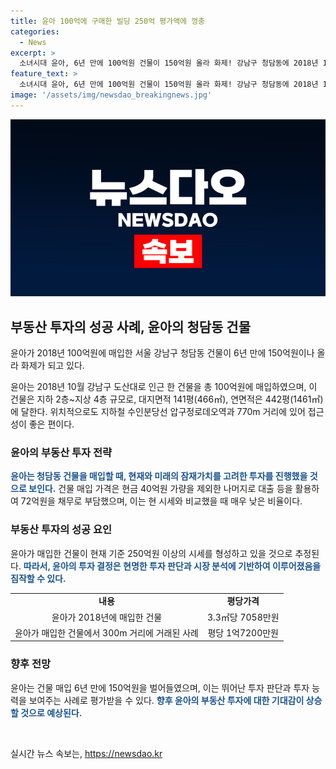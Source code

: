 ```yaml
---
title: 윤아 100억에 구매한 빌딩 250억 평가액에 껑충
categories:
  - News
excerpt: >
  소녀시대 윤아, 6년 만에 100억원 건물이 150억원 올라 화제! 강남구 청담동에 2018년 100억원에 매입한 건물, 현재 250억원 시세가 예상되며, 이로 인해 6년 만에 150억원의 이익을 올렸다. 지하 2층~지상 4층, 대지면적 141평에 위치해 압구정로데오역과 가까워 접근성 좋음. 윤아의 부동산 투자에 주목할 이유!
feature_text: >
  소녀시대 윤아, 6년 만에 100억원 건물이 150억원 올라 화제! 강남구 청담동에 2018년 100억원에 매입한 건물, 현재 250억원 시세가 예상되며, 이로 인해 6년 만에 150억원의 이익을 올렸다. 지하 2층~지상 4층, 대지면적 141평에 위치해 압구정로데오역과 가까워 접근성 좋음. 윤아의 부동산 투자에 주목할 이유!
image: '/assets/img/newsdao_breakingnews.jpg'
---
```


<p><img src="/assets/img/newsdao_breakingnews.jpg" alt="flaretime 속보" /></p>

<h2 data-ke-size="size26">부동산 투자의 성공 사례, 윤아의 청담동 건물</h2>

<p>윤아가 2018년 100억원에 매입한 서울 강남구 청담동 건물이 6년 만에 150억원이나 올라 화제가 되고 있다.</p>

<p data-ke-size="size16">윤아는 2018년 10월 강남구 도산대로 인근 한 건물을 총 100억원에 매입하였으며, 이 건물은 지하 2층~지상 4층 규모로, 대지면적 141평(466㎡), 연면적은 442평(1461㎡)에 달한다. 위치적으로도 지하철 수인분당선 압구정로데오역과 770m 거리에 있어 접근성이 좋은 편이다.</p>

<h3 data-ke-size="size24">윤아의 부동산 투자 전략</h3>

<p><b><span style="color: #1a5490;">윤아는 청담동 건물을 매입할 때, 현재와 미래의 잠재가치를 고려한 투자를 진행했을 것으로 보인다.</span></b> 건물 매입 가격은 현금 40억원 가량을 제외한 나머지로 대출 등을 활용하여 72억원을 채무로 부담했으며, 이는 현 시세와 비교했을 때 매우 낮은 비율이다.</p>

<h3 data-ke-size="size24">부동산 투자의 성공 요인</h3>

<p>윤아가 매입한 건물이 현재 기준 250억원 이상의 시세를 형성하고 있을 것으로 추정된다. <b><span style="color: #1a5490;">따라서, 윤아의 투자 결정은 현명한 투자 판단과 시장 분석에 기반하여 이루어졌음을 짐작할 수 있다.</span></b></p>

<table>
  <tr>
    <td style="text-align: center; height: 17px;"><b>내용</b></td>
    <td style="text-align: center; height: 17px;"><b>평당가격</b></td>
  </tr>
  <tr>
    <td style="text-align: center; height: 17px;">윤아가 2018년에 매입한 건물</td>
    <td style="text-align: center; height: 17px;">3.3㎡당 7058만원</td>
  </tr>
  <tr>
    <td style="text-align: center; height: 17px;">윤아가 매입한 건물에서 300m 거리에 거래된 사례</td>
    <td style="text-align: center; height: 17px;">평당 1억7200만원</td>
  </tr>
</table>

<h3 data-ke-size="size24">향후 전망</h3>

<p>윤아는 건물 매입 6년 만에 150억원을 벌어들였으며, 이는 뛰어난 투자 판단과 투자 능력을 보여주는 사례로 평가받을 수 있다. <b><span style="color: #1a5490;">향후 윤아의 부동산 투자에 대한 기대감이 상승할 것으로 예상된다.</span></b></p>

<p data-ke-size="size16">&nbsp;</p>
실시간 뉴스 속보는, <a href="https://newsdao.kr" rel="dofollow">https://newsdao.kr</a>


